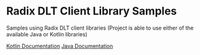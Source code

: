 Radix DLT Client Library Samples
==================================

Samples using Radix DLT client libraries (Project is able to use either of the available Java or Kotlin libraries)

[Kotlin Documentation](https://github.com/radixdlt/radixdlt-kotlin/blob/master/README.md)
[Java Documentation](https://github.com/radixdlt/radixdlt-java/blob/master/README.md)
